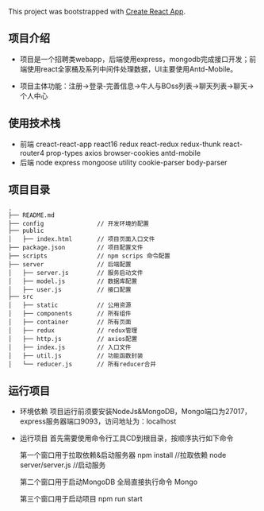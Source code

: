 This project was bootstrapped with [Create React App](https://github.com/facebook/create-react-app).


## 项目介绍

- 项目是一个招聘类webapp，后端使用express，mongodb完成接口开发；前端使用react全家桶及系列中间件处理数据，UI主要使用Antd-Mobile。

- 项目主体功能：注册->登录-完善信息->牛人与BOss列表->聊天列表->聊天->个人中心

## 使用技术栈
- 前端
  creact-react-app
  react16
  redux
  react-redux
  redux-thunk
  react-router4
  prop-types
  axios
  browser-cookies
  antd-mobile
- 后端
  node
  express
  mongoose
  utility
  cookie-parser
  body-parser
  
## 项目目录
    .
    ├── README.md
    ├── config               // 开发环境的配置
    ├── public
    │   ├── index.html       // 项目页面入口文件
    ├── package.json         // 项目配置文件
    ├── scripts              // npm scrips 命令配置
    ├── server               // 后端配置
    │   ├── server.js        // 服务启动文件
    │   ├── model.js         // 数据库配置
    │   ├── user.js          // 接口配置    
    ├── src
    │   ├── static           // 公用资源
    │   ├── components       // 所有组件
    │   ├── container        // 所有页面
    │   ├── redux            // redux管理
    │   ├── http.js	         // axios配置
    │   ├── index.js         // 入口文件
    │   ├── util.js          // 功能函数封装
    │   └── reducer.js       // 所有reducer合并
## 运行项目
- 环境依赖
  项目运行前须要安装NodeJs&MongoDB，Mongo端口为27017，express服务器端口9093，访问地址为：localhost
- 运行项目
  首先需要使用命令行工具CD到根目录，按顺序执行如下命令

  第一个窗口用于拉取依赖&启动服务器
  npm install //拉取依赖
  node server/server.js //启动服务

  第二个窗口用于启动MongoDB
  全局直接执行命令 Mongo

  第三个窗口用于启动项目
  npm run start
